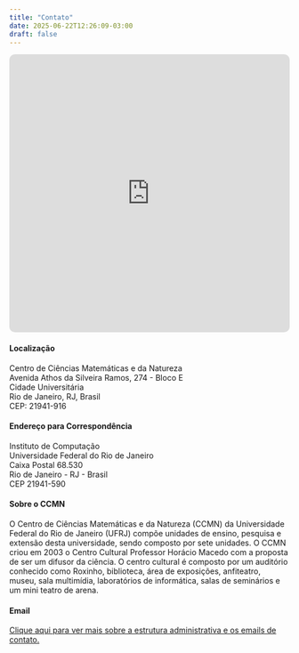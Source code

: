 ```yaml
---
title: "Contato"
date: 2025-06-22T12:26:09-03:00
draft: false
---
```


<iframe src="https://www.google.com/maps/embed?pb=!1m14!1m8!1m3!1d9009.228255647267!2d-43.2333753!3d-22.8596644!3m2!1i1024!2i768!4f13.1!3m3!1m2!1s0x9979380b89e165%3A0xa455d04c6ad54749!2sInstituto%20de%20Computa%C3%A7%C3%A3o%20-%20UFRJ!5e1!3m2!1spt-BR!2sbr!4v1751503972809!5m2!1spt-BR!2sbr" width="100%" height="500" style="border:0;border-radius:10px;" allowfullscreen="" loading="lazy" referrerpolicy="no-referrer-when-downgrade"></iframe>

#### Localização

Centro de Ciências Matemáticas e da Natureza\
Avenida Athos da Silveira Ramos, 274 - Bloco E\
Cidade Universitária\
Rio de Janeiro, RJ, Brasil\
CEP: 21941-916

#### Endereço para Correspondência

Instituto de Computação\
Universidade Federal do Rio de Janeiro\
Caixa Postal 68.530\
Rio de Janeiro - RJ - Brasil\
CEP 21941-590

#### Sobre o CCMN

O Centro de Ciências Matemáticas e da Natureza (CCMN) da Universidade Federal do Rio de Janeiro (UFRJ) compõe unidades de ensino, pesquisa e extensão desta universidade, sendo composto por sete unidades. O CCMN criou em 2003 o Centro Cultural Professor Horácio Macedo com a proposta de ser um difusor da ciência. O centro cultural é composto por um auditório conhecido como Roxinho, biblioteca, área de exposições, anfiteatro, museu, sala multimídia, laboratórios de informática, salas de seminários e um mini teatro de arena.

#### Email

[Clique aqui para ver mais sobre a estrutura administrativa e os emails de contato.](/info/estrutura-administrativa)

